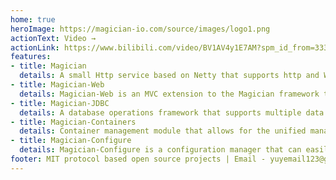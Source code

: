```yaml
---
home: true
heroImage: https://magician-io.com/source/images/logo1.png
actionText: Video →
actionLink: https://www.bilibili.com/video/BV1AV4y1E7AM?spm_id_from=333.999.0.0&vd_source=f4c8caf8f0691160cc645e85690569be
features:
- title: Magician
  details: A small Http service based on Netty that supports http and WebSocket and can use annotations to declare Handler, If you want to develop an http service with netty but find it cumbersome, then Magician may help you.
- title: Magician-Web
  details: Magician-Web is an MVC extension to the Magician framework that supports controller management, interceptors, JWT, automatic parameter validation, entity receiving parameters and more.
- title: Magician-JDBC
  details: A database operations framework that supports multiple data sources, transaction management, paging queries, single table operations without SQL, complex operations can write their own SQL, support for entity parameters, support for {} and ? placeholder
- title: Magician-Containers
  details: Container management module that allows for the unified management of beans in a project, which brings two extensions, AOP and timed tasks
- title: Magician-Configure
  details: Magician-Configure is a configuration manager that can easily read configuration files from external, remote, and local(class resource directories) and cache them in key-value form in the project. When fetching configuration data, if it is not in the cache, it will automatically go to the environment variables to fetch
footer: MIT protocol based open source projects | Email - yuyemail123@gmail.com
---
```


